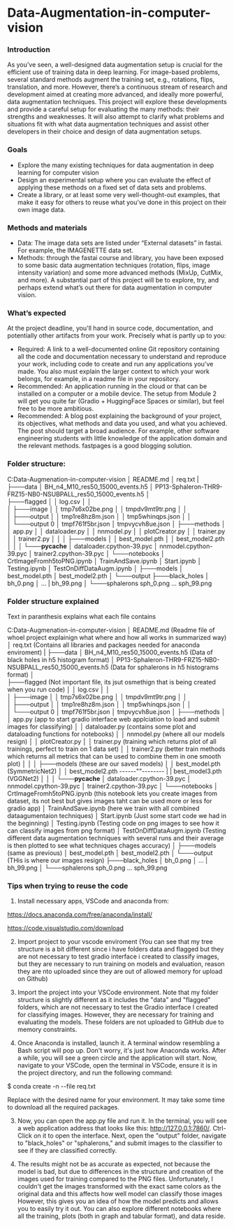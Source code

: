 # Data-Augmentation-in-computer-vision

### Introduction
As you’ve seen, a well-designed data augmentation setup is crucial for the efficient use of training data in deep learning. For image-based problems, several standard methods augment the training set, e.g., rotations, flips, translation, and more. However, there’s a continuous stream of research and development aimed at creating more advanced, and ideally more powerful, data augmentation techniques. This project will explore these developments and provide a careful setup for evaluating the many methods: their strengths and weaknesses. It will also attempt to clarify what problems and situations fit with what data augmentation techniques and assist other developers in their choice and design of data augmentation setups. 

### Goals
- Explore the many existing techniques for data augmentation in deep learning for computer 
vision 
- Design an experimental setup where you can evaluate the effect of applying these methods on 
a fixed set of data sets and problems. 
- Create a library, or at least some very well-thought-out examples, that make it easy for others to reuse what you’ve done in this project on their own image data.  

### Methods and materials
- Data: The image data sets are listed under “External datasets” in fastai. For example, the 
IMAGENETTE data set. 
- Methods: through the fastai course and library, you have been exposed to some basic data 
augmentation techniques (rotation, flips, image intensity variation) and some more advanced 
methods (MixUp, CutMix, and more). A substantial part of this project will be to explore, try, 
and perhaps extend what’s out there for data augmentation in computer vision. 

### What’s expected 
At the project deadline, you'll hand in source code, documentation, and potentially other 
artifacts from your work. Precisely what is partly up to you: 
- Required: A link to a well-documented online Git repository containing all the code and 
documentation necessary to understand and reproduce your work, including code to 
create and run any applications you've made. You also must explain the larger context 
to which your work belongs, for example, in a readme file in your repository. 
- Recommended: An application running in the cloud or that can be installed on a 
computer or a mobile device. The setup from Module 2 will get you quite far (Gradio + 
HuggingFace Spaces or similar), but feel free to be more ambitious.  
- Recommended: A blog post explaining the background of your project, its objectives, 
what methods and data you used, and what you achieved. The post should target a 
broad audience. For example, other software engineering students with little knowledge 
of the application domain and the relevant methods. fastpages is a good blogging 
solution.  

### Folder structure:

C:Data-Augmenation-in-computer-vision
│   README.md
│   req.txt
|
├───data
│       BH_n4_M10_res50_15000_events.h5
│       PP13-Sphaleron-THR9-FRZ15-NB0-NSUBPALL_res50_15000_events.h5
│       
├───flagged
│   │   log.csv
│   │   
│   ├───image
│   │       tmp7s6x02be.png
│   │       tmpdv9mt9tr.png
│   │       
│   ├───output
│   │       tmp1re8hz8m.json
│   │       tmp5whinqps.json
│   │       
│   └───output 0
│           tmpf761f5br.json
│           tmpvycvh8ue.json
│
├───methods
│   │   app.py
│   │   dataloader.py
│   │   nnmodel.py
│   │   plotCreator.py
│   │   trainer.py
│   │   trainer2.py
│   │
│   ├───models
│   │       best_model.pth
│   │       best_model2.pth
│   │
│   └───__pycache__
│           dataloader.cpython-39.pyc
│           nnmodel.cpython-39.pyc
│           trainer2.cpython-39.pyc
│
└───notebooks
    │   CrtImageFromh5toPNG.ipynb
    │   TrainAndSave.ipynb
    │   Start.ipynb
    │   Testing.ipynb
    │   TestOnDiffDataAugm.ipynb
    │
    ├───models
    │       best_model.pth
    │       best_model2.pth
    │
    └───output
        ├───black_holes
        │       bh_0.png
        │       ...
        |       bh_99.png
        │
        └───sphalerons
                sph_0.png
                ...
                sph_99.png


### Folder structure explained
Text in paranthesis explains what each file contains

C:Data-Augmenation-in-computer-vision
│   README.md (Readme file of whoel project explainign what where and how all works in summarized way)
│   req.txt (Contains all libraries and packages needed for anaconda enviroment)
|
├───data
│       BH_n4_M10_res50_15000_events.h5   (Data of black holes in h5 histogram format)
│       PP13-Sphaleron-THR9-FRZ15-NB0-NSUBPALL_res50_15000_events.h5  (Data for sphalerons in h5 histograms format)
│       
├───flagged (Not important file, its jsut osmethign that is being created when you run code)
│   │   log.csv
│   │   
│   ├───image
│   │       tmp7s6x02be.png
│   │       tmpdv9mt9tr.png
│   │       
│   ├───output
│   │       tmp1re8hz8m.json
│   │       tmp5whinqps.json
│   │       
│   └───output 0
│           tmpf761f5br.json
│           tmpvycvh8ue.json
│
├───methods
│   │   app.py (app to start gradio interface web applciation to load and submit images for classifying)
│   │   dataloader.py (contains some plot and dataloading functions for notebooks)
│   │   nnmodel.py (where all our models resign)
│   │   plotCreator.py 
│   │   trainer.py (training which returns plot of all trainings, perfect to train on 1 data set)
│   │   trainer2.py (better train methods which returns all metrics that can be used to combine them in one smooth plot)
│   │
│   ├───models (these are our saved models)
│   │       best_model.pth (SymmetricNet2)
│   │       best_model2.pth ------""--------
|   |       best_model3.pth (VGGNet2)
│   │
│   └───__pycache__
│           dataloader.cpython-39.pyc
│           nnmodel.cpython-39.pyc
│           trainer2.cpython-39.pyc
│
└───notebooks
    │   CrtImageFromh5toPNG.ipynb (this notebook lets you create images from dataset, its not best but gives images taht can be used more or less for gradio app)
    │   TrainAndSave.ipynb (here we train with all combined dataagumentaion techniques)
    │   Start.ipynb (Just some start code we had in the beginning)
    │   Testing.ipynb (Testing code on png images to see how it can classify images from png format)
    │   TestOnDiffDataAugm.ipynb (Testing different data augmentation techniques with several runs and their average is then plotted to see what techniques chages accuracy)
    │
    ├───models (same as previous)
    │       best_model.pth
    │       best_model2.pth
    │
    └───output (THis is where our images resign)
        ├───black_holes
        │       bh_0.png
        │       ...
        |       bh_99.png
        │
        └───sphalerons
                sph_0.png
                ...
                sph_99.png

 
### Tips when trying to reuse the code
1. Install necessary apps, VSCode and anaconda from:

https://docs.anaconda.com/free/anaconda/install/

https://code.visualstudio.com/download

2. Import project to your vscode enviroment
    (You can see that my tree structure is a bit different since i have folders data and flagged but they are not necessary to test gradio interface i created to classify images, but they are necessary to run training on models and evaluation, reason they are nto uploaded since they are out of allowed memory for upload on Github)

2. Import the project into your VSCode environment. Note that my folder structure is slightly different as it includes the "data" and "flagged" folders, which are not necessary to test the Gradio interface I created for classifying images. However, they are necessary for training and evaluating the models. These folders are not uploaded to GitHub due to memory constraints.

3. Once Anaconda is installed, launch it. A terminal window resembling a Bash script will pop up. Don't worry, it's just how Anaconda works. After a while, you will see a green circle and the application will start. Now, navigate to your VSCode, open the terminal in VSCode, ensure it is in the project directory, and run the following command:

$ conda create -n <environment-name> --file req.txt

Replace <environment-name> with the desired name for your environment. It may take some time to download all the required packages.

3. Now, you can open the app.py file and run it. In the terminal, you will see a web application address that looks like this: http://127.0.0.1:7860/. Ctrl-Click on it to open the interface. Next, open the "output" folder, navigate to "black_holes" or "sphalerons," and submit images to the classifier to see if they are classified correctly.

4. The results might not be as accurate as expected, not because the model is bad, but due to differences in the structure and creation of the images used for training compared to the PNG files. Unfortunately, I couldn't get the images transformed with the exact same colors as the original data and this affects how well model can classify those images However, this gives you an idea of how the model predicts and allows you to easily try it out. You can also explore different notebooks where all the training, plots (both in graph and tabular format), and data reside.

